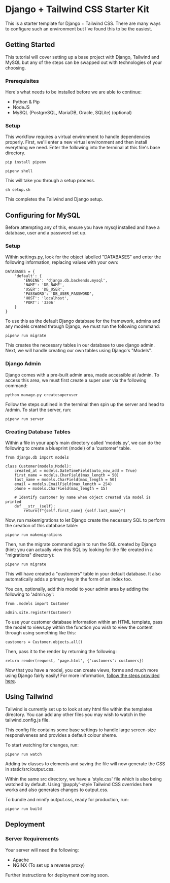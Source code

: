 # Django + Tailwind CSS Starter Kit
This is a starter template for Django + Tailwind CSS. There are many ways to configure such an environment but I've found this to be the easiest.


## Getting Started
This tutorial will cover setting up a base project with Django, Tailwind and MySQL but any of the steps can be swapped out with technologies of your choosing.

### Prerequisites
Here's what needs to be installed before we are able to continue:
- Python & Pip
- NodeJS
- MySQL (PostgreSQL, MariaDB, Oracle, SQLite) (optional)

### Setup
This workflow requires a virtual environment to handle dependencies properly. First, we'll enter a new virtual environment and then install everything we need. Enter the following into the terminal at this file's base directory.

```
pip install pipenv
```
```
pipenv shell
```
This will take you through a setup process.

```
sh setup.sh
```
This completes the Tailwind and Django setup.


## Configuring for MySQL
Before attempting any of this, ensure you have mysql installed and have a database, user and a password set up.

### Setup

Within settings.py, look for the object labelled "DATABASES" and enter the following information, replacing values with your own:
```
DATABASES = {
    'default': {
        'ENGINE': 'django.db.backends.mysql',
        'NAME': 'DB_NAME',
        'USER': 'DB_USER',
        'PASSWORD': 'DB_USER_PASSWORD',
        'HOST': 'localhost',
        'PORT': '3306'
    }
}
```
To use this as the default Django database for the framework, admins and any models created through Django, we must run the following command:
```
pipenv run migrate
```
This creates the necessary tables in our database to use django admin. Next, we will handle creating our own tables using Django's "Models".

### Django Admin

Django comes with a pre-built admin area, made accessible at /admin. To access this area, we must first create a super user via the following command:
```
python manage.py createsuperuser
```
Follow the steps outlined in the terminal then spin up the server and head to /admin. To start the server, run:
```
pipenv run server
```

### Creating Database Tables

Within a file in your app's main directory called 'models.py', we can do the following to create a blueprint (model) of a 'customer' table.
```
from django.db import models

class Customer(models.Model):
    created_at = models.DateTimeField(auto_now_add = True)
    first_name = models.CharField(max_length = 50)
    last_name = models.CharField(max_length = 50)
    email = models.EmailField(max_length = 254)
    phone = models.CharField(max_length = 15)

    # Identify customer by name when object created via model is printed
    def __str__(self):
        return(f"{self.first_name} {self.last_name}")
```
Now, run makemigrations to let Django create the necessary SQL to perform the creation of this database table:
```
pipenv run makemigrations
```
Then, run the migrate command again to run the SQL created by Django (hint: you can actually view this SQL by looking for the file created in a "migrations" directory):
```
pipenv run migrate
```
This will have created a "customers" table in your default database. It also automatically adds a primary key in the form of an index too.

You can, optionally, add this model to your admin area by adding the following to 'admin.py':
```
from .models import Customer

admin.site.register(Customer)
```
To use your customer database information within an HTML template, pass the model to views.py within the function you wish to view the content through using something like this:
```
customers = Customer.objects.all()
```
Then, pass it to the render by returning the following:
```
return render(request, 'page.html', {'customers': customers})
```
Now that you have a model, you can create views, forms and much more using Django fairly easily! For more information, [follow the steps provided here](https://docs.djangoproject.com/en/4.2/topics/forms/modelforms/).


## Using Tailwind

Tailwind is currently set up to look at any html file within the templates directory. You can add any other files you may wish to watch in the tailwind.config.js file.

This config file contains some base settings to handle large screen-size responsiveness and provides a default colour sheme.

To start watching for changes, run:
```
pipenv run watch
```
Adding tw classes to elements and saving the file will now generate the CSS in static/src/output.css.

Within the same src directory, we have a 'style.css' file which is also being watched by default. Using '@apply'-style Tailwind CSS overrides here works and also generates changes to output.css.

To bundle and minify output.css, ready for production, run:
```
pipenv run build
```


## Deployment

### Server Requirements
Your server will need the following:
- Apache
- NGINX (To set up a reverse proxy)

Further instructions for deployment coming soon.